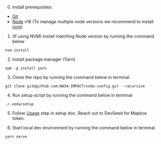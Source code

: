 0. Install prerequisites

- [Git](https://www.atlassian.com/git/tutorials/install-git)
- [Node](http://nodejs.org/) v16 (To manage multiple node versions we recommend to install [nvm](https://github.com/nvm-sh/nvm#installing-and-updating))

1. (If using NVM) Install matching Node version by running the command below
```
nvm install
```

2. Install package manager (Yarn)

```
npm -g install yarn
```

3. Clone the repo by running the command below in terminal.

```
git clone git@github.com:NASA-IMPACT/veda-config.git --recursive
```

4. Run setup script by running the command below in terminal

```
./.veda/setup
```

5. Follow [Usage](https://github.com/NASA-IMPACT/veda-config/blob/develop/docs/SETUP.md#usage) step  in setup doc. Reach out to DevSeed for Mapbox token. 
   
6. Start local dev environment by running the command below in terminal.
```
yarn serve
```
